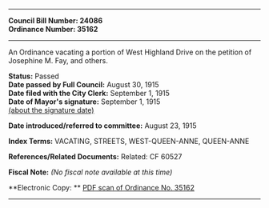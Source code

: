* * * * *  
  
**Council Bill Number: [](#h0)[](#h2)24086**   
**Ordinance Number: 35162**  
  
* * * * *  
  
An Ordinance vacating a portion of West Highland Drive on the petition of Josephine M. Fay, and others.  
  
**Status:** Passed   
**Date passed by Full Council:** August 30, 1915   
**Date filed with the City Clerk:** September 1, 1915   
**Date of Mayor's signature:** September 1, 1915   
[(about the signature date)](/~public/approvaldate.htm)   
  
  
**Date introduced/referred to committee:** August 23, 1915   
  
**Index Terms:** VACATING, STREETS, WEST-QUEEN-ANNE, QUEEN-ANNE  
  
**References/Related Documents:** Related: CF 60527  
  
**Fiscal Note:** *(No fiscal note available at this time)*  
  
**Electronic Copy: ** [PDF scan of Ordinance No. 35162](/~archives/Ordinances/Ord_35162.pdf)  
  
* * * * *  
